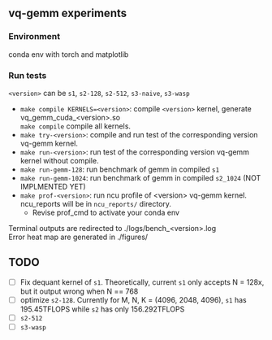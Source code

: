 ## vq-gemm experiments

### Environment
conda env with torch and matplotlib

### Run tests
`<version>` can be `s1`, `s2-128`, `s2-512`, `s3-naive`, `s3-wasp`
- `make compile KERNELS=<version>`: compile `<version>` kernel, generate vq_gemm_cuda_\<version\>.so   
`make compile` compile all kernels.
- `make try-<version>`: compile and run test of the corresponding version vq-gemm kernel.
- `make run-<version>`: run test of the corresponding version vq-gemm kernel without compile.
- `make run-gemm-128`: run benchmark of gemm in compiled `s1`
- `make run-gemm-1024`: run benchmark of gemm in compiled `s2_1024` (NOT IMPLMENTED YET)
- `make prof-<version>`: run ncu profile of \<version\> vq-gemm kernel. ncu_reports will be in `ncu_reports/` directory.
    - Revise prof_cmd to activate your conda env    

Terminal outputs are redirected to ./logs/bench_\<version\>.log  
Error heat map are generated in ./figures/

## TODO
- [ ] Fix dequant kernel of `s1`. Theoretically, current `s1` only accepts N = 128x, but it output wrong when N == 768
- [ ] optimize `s2-128`. Currently for M, N, K = (4096, 2048, 4096), `s1` has 195.45TFLOPS while `s2` has only 156.292TFLOPS
- [ ] `s2-512`
- [ ] `s3-wasp`